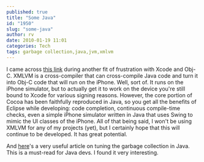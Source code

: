 ```yaml
---
published: true
title: "Some Java"
id: "1950"
slug: "some-java"
author: rv
date: 2010-01-19 11:01
categories: Tech
tags: garbage collection,java,jvm,xmlvm
---
```

I came across <a href="https://sourceforge.net/projects/xmlvm/" target="_blank">this link</a> during another fit of frustration with Xcode and Obj-C. XMLVM is a cross-compiler that can cross-compile Java code and turn it into Obj-C code that will run on the iPhone. Well, sort of. It runs on the iPhone simulator, but to actually get it to work on the device you're still bound to Xcode for various signing reasons. However, the core portion of Cocoa has been faithfully reproduced in Java, so you get all the benefits of Eclipse while developing: code completion, continuous compile-time checks, even a simple iPhone simulator written in Java that uses Swing to mimic the UI classes of the iPhone. All of that being said, I won't be using XMLVM for any of my projects (yet), but I certainly hope that this will continue to be developed. It has great potential.

And <a href="http://developer.amd.com/documentation/articles/pages/4EasyWaystodoJavaGarbageCollectionTuning.aspx" target="_blank">here</a>'s a very useful article on tuning the garbage collection in Java. This is a must-read for Java devs. I found it very interesting.